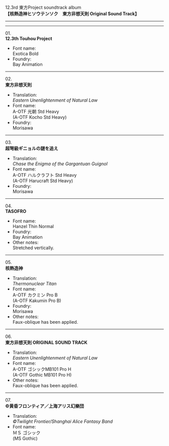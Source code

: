 12.3rd 東方Project soundtrack album  
**【核熱造神ヒソウテンソク　東方非想天則 Original Sound Track】**

---  
---

01\.  
**12.3th Touhou Project**
  - Font name:  
Exotica Bold
  - Foundry:  
Bay Animation

---

02\.  
**東方非想天則**
  - Translation:  
*Eastern Unenlightenment of Natural Law*
  - Font name:  
A-OTF 光朝 Std Heavy  
(A-OTF Kocho Std Heavy)
  - Foundry:  
Morisawa

---

03\.  
**超弩級ギニョルの謎を追え**
  - Translation:  
*Chase the Enigma of the Gargantuan Guignol*
  - Font name:  
A-OTF ハルクラフト Std Heavy  
(A-OTF Harucraft Std Heavy)
  - Foundry:  
Morisawa

---

04\.  
**TASOFRO**
  - Font name:  
Hanzel Thin Normal
  - Foundry:  
Bay Animation
  - Other notes:  
Stretched vertically.

---

05\.  
**核熱造神**
  - Translation:  
*Thermonuclear Titan*
  - Font name:  
A-OTF カクミン Pro B  
(A-OTF Kakumin Pro B)
  - Foundry:  
Morisawa
  - Other notes:  
Faux-oblique has been applied.

---

06\.  
**東方非想天則 ORIGINAL SOUND TRACK**
  - Translation:  
*Eastern Unenlightenment of Natural Law*
  - Font name:  
A-OTF ゴシックMB101 Pro H  
(A-OTF Gothic MB101 Pro H)
  - Other notes:  
Faux-oblique has been applied.

---

07\.  
**©黄昏フロンティア／上海アリス幻樂団**
  - Translation:  
*©Twilight Frontier/Shanghai Alice Fantasy Band*
  - Font name:  
ＭＳ ゴシック  
(MS Gothic)
